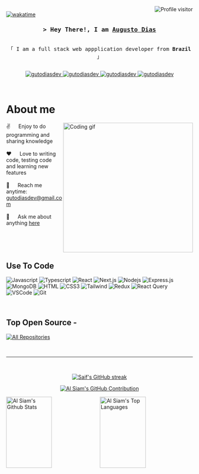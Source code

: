 <!--
<h2 align="center">
  Welcome to Augusto Dias's Environment!
  <img src="https://media.giphy.com/media/hvRJCLFzcasrR4ia7z/giphy.gif" width="28">
</h2>
-->

<!--
<p align="center">
  <a href="https://github.com/gutodiasdev"><img src="https://readme-typing-svg.herokuapp.com/?lines=Self%20Taught%20Programmer;Front%20End%20Developer;1.5%2B%20years%20of%20coding%20experience;Always%20learning%20new%20things&center=true&width=380&height=45"></a>
</p>

 -->

<a href="https://komarev.com/ghpvc/?username=gutodiasdev">
  <img align="right" src="https://komarev.com/ghpvc/?username=gutodiasdev&label=Visitors&color=0e75b6&style=flat" alt="Profile visitor" />
</a>

[![wakatime](https://wakatime.com/badge/user/998f4a9c-0e71-4fbd-afbd-50b16dd2dfa6.svg)](https://wakatime.com/@998f4a9c-0e71-4fbd-afbd-50b16dd2dfa6)

<!-- Intro  -->
<h3 align="center">
        <samp>&gt; Hey There!, I am
                <b><a target="_blank" href="https://gutodias.dev">Augusto Dias</a></b>
        </samp>
</h3>


<p align="center"> 
  <samp>
    <br>
    「 I am a full stack web appplication developer from <b>Brazil</b> 」
    <br>
    <br>
  </samp>
</p>

<p align="center">
 <a href="https://gutodias.dev" target="blank">
  <img src="https://img.shields.io/badge/Website-DC143C?style=for-the-badge&logo=medium&logoColor=white" alt="gutodiasdev" />
 </a>
 <a href="https://linkedin.com/in/gutodiasdev" target="_blank">
  <img src="https://img.shields.io/badge/LinkedIn-0077B5?style=for-the-badge&logo=linkedin&logoColor=white" alt="gutodiasdev"/>
 </a>
 <a href="https://instagram.com/gutodiasdev" target="_blank">
  <img src="https://img.shields.io/badge/Instagram-fe4164?style=for-the-badge&logo=instagram&logoColor=white" alt="gutodiasdev" />
 </a> 
 <a href="https://facebook.com/gutodiasdev" target="_blank">
  <img src="https://img.shields.io/badge/Facebook-20BEFF?&style=for-the-badge&logo=facebook&logoColor=white" alt="gutodiasdev"  />
  </a> 
</p>
<br />

<!-- About Section -->
 # About me
 
<p>
 <img align="right" width="350" src="/assets/programmer.gif" alt="Coding gif" />
  
 ✌️ &emsp; Enjoy to do programming and sharing knowledge <br/><br/>
 ❤️ &emsp; Love to writing code, testing code and learning new features<br/><br/>
 📧 &emsp; Reach me anytime: gutodiasdev@gmail.com<br/><br/>
 💬 &emsp; Ask me about anything [here](https://github.com/gutodiasdev/gutodiasdev/issues)

</p>

<br/>
<br/>
<br/>

## Use To Code

![Javascript](https://img.shields.io/badge/Javascript-F0DB4F?style=for-the-badge&labelColor=black&logo=javascript&logoColor=F0DB4F)
![Typescript](https://img.shields.io/badge/Typescript-007acc?style=for-the-badge&labelColor=black&logo=typescript&logoColor=007acc)
![React](https://img.shields.io/badge/-React-61DBFB?style=for-the-badge&labelColor=black&logo=react&logoColor=61DBFB)
![Next.js](https://img.shields.io/badge/next.js-000000?style=for-the-badge&logo=nextdotjs&logoColor=white)
![Nodejs](https://img.shields.io/badge/Nodejs-3C873A?style=for-the-badge&labelColor=black&logo=node.js&logoColor=3C873A)
![Express.js](https://img.shields.io/badge/Express.js-000000?style=for-the-badge&logo=express&logoColor=white)
![MongoDB](https://img.shields.io/badge/MongoDB-4EA94B?style=for-the-badge&logo=mongodb&logoColor=white)
![HTML](https://img.shields.io/badge/HTML5-E34F26?style=for-the-badge&logo=html5&logoColor=white)
![CSS3](https://img.shields.io/badge/CSS3-1572B6?style=for-the-badge&logo=css3&logoColor=white)
![Tailwind](https://img.shields.io/badge/Tailwind_CSS-092749?style=for-the-badge&logo=tailwindcss&logoColor=06B6D4&labelColor=000000)
![Redux](https://img.shields.io/badge/Redux-593D88?style=for-the-badge&logo=redux&logoColor=white)
![React Query](https://img.shields.io/badge/-React_Query-FF4154?style=for-the-badge&logo=react%20query&logoColor=white)
![VSCode](https://img.shields.io/badge/Visual_Studio-0078d7?style=for-the-badge&logo=visual%20studio&logoColor=white)
![Git](https://img.shields.io/badge/Git-F05032?style=for-the-badge&logo=git&logoColor=white)

<br/>

## Top Open Source -

<p align="left">
  <a href="https://github.com/gutodiasdev?tab=repositories" target="_blank"><img alt="All Repositories" title="All Repositories" src="https://img.shields.io/badge/-All%20Repos-2962FF?style=for-the-badge&logo=koding&logoColor=white"/></a>
</p>

<br/>
<hr/>
<br/>

<p align="center">
  <a href="https://github.com/gutodiasdev">
    <img src="https://github-readme-streak-stats.herokuapp.com/?user=gutodiasdev&theme=radical&border=7F3FBF&background=0D1117" alt="Saif's GitHub streak"/>
  </a>
</p>

<p align="center">
  <a href="https://github.com/gutodiasdev">
    <img src="https://github-profile-summary-cards.vercel.app/api/cards/profile-details?username=gutodiasdev&theme=radical" alt="Al Siam's GitHub Contribution"/>
  </a>
</p>

<a> 
    <a href="https://github.com/gutodiasdev"><img alt="Al Siam's Github Stats" src="https://denvercoder1-github-readme-stats.vercel.app/api?username=gutodiasdev&show_icons=true&count_private=true&theme=react&border_color=7F3FBF&bg_color=0D1117&title_color=F85D7F&icon_color=F8D866" height="192px" width="49.5%"/></a>
  <a href="https://github.com/gutodiasdev"><img alt="Al Siam's Top Languages" src="https://denvercoder1-github-readme-stats.vercel.app/api/top-langs/?username=gutodiasdev&langs_count=8&layout=compact&theme=react&border_color=7F3FBF&bg_color=0D1117&title_color=F85D7F&icon_color=F8D866" height="192px" width="49.5%"/></a>
  <br/>
</a>
